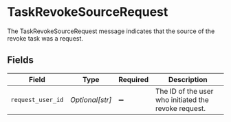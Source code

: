 # TaskRevokeSourceRequest

The TaskRevokeSourceRequest message indicates that the source of the revoke task was a request.


## Fields

| Field                                                | Type                                                 | Required                                             | Description                                          |
| ---------------------------------------------------- | ---------------------------------------------------- | ---------------------------------------------------- | ---------------------------------------------------- |
| `request_user_id`                                    | *Optional[str]*                                      | :heavy_minus_sign:                                   | The ID of the user who initiated the revoke request. |